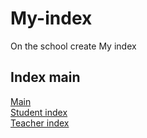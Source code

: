 # My-index
On the school create My index
## Index main
[Main](https://github.com/xzvfoi/My-index/blob/master/src/main/webapp/index.jsp)<br/>
[Student index](https://github.com/xzvfoi/My-index/blob/master/src/main/webapp/jsp/hello.jsp)<br/>
[Teacher index](https://github.com/xzvfoi/My-index/blob/master/src/main/webapp/jsp/hellos.jsp)<br/>
